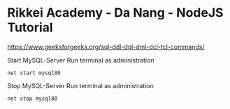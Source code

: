 # Rikkei Academy - Da Nang - NodeJS Tutorial

https://www.geeksforgeeks.org/sql-ddl-dql-dml-dcl-tcl-commands/


Start MySQL-Server
Run terminal as administration
```shell
net start mysql80
```

Stop MySQL-Server
Run terminal as administration
```shell
net stop mysql80
```
